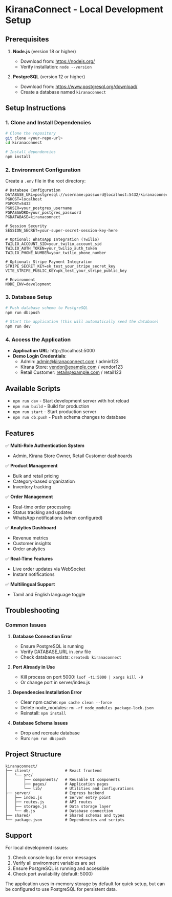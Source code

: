 # KiranaConnect - Local Development Setup

## Prerequisites

1. **Node.js** (version 18 or higher)
   - Download from: https://nodejs.org/
   - Verify installation: `node --version`

2. **PostgreSQL** (version 12 or higher)
   - Download from: https://www.postgresql.org/download/
   - Create a database named `kiranaconnect`

## Setup Instructions

### 1. Clone and Install Dependencies

```bash
# Clone the repository
git clone <your-repo-url>
cd kiranaconnect

# Install dependencies
npm install
```

### 2. Environment Configuration

Create a `.env` file in the root directory:

```env
# Database Configuration
DATABASE_URL=postgresql://username:password@localhost:5432/kiranaconnect
PGHOST=localhost
PGPORT=5432
PGUSER=your_postgres_username
PGPASSWORD=your_postgres_password
PGDATABASE=kiranaconnect

# Session Security
SESSION_SECRET=your-super-secret-session-key-here

# Optional: WhatsApp Integration (Twilio)
TWILIO_ACCOUNT_SID=your_twilio_account_sid
TWILIO_AUTH_TOKEN=your_twilio_auth_token
TWILIO_PHONE_NUMBER=your_twilio_phone_number

# Optional: Stripe Payment Integration
STRIPE_SECRET_KEY=sk_test_your_stripe_secret_key
VITE_STRIPE_PUBLIC_KEY=pk_test_your_stripe_public_key

# Environment
NODE_ENV=development
```

### 3. Database Setup

```bash
# Push database schema to PostgreSQL
npm run db:push

# Start the application (this will automatically seed the database)
npm run dev
```

### 4. Access the Application

- **Application URL**: http://localhost:5000
- **Demo Login Credentials**:
  - Admin: admin@kiranaconnect.com / admin123
  - Kirana Store: vendor@example.com / vendor123
  - Retail Customer: retail@example.com / retail123

## Available Scripts

- `npm run dev` - Start development server with hot reload
- `npm run build` - Build for production
- `npm run start` - Start production server
- `npm run db:push` - Push schema changes to database

## Features

✅ **Multi-Role Authentication System**
- Admin, Kirana Store Owner, Retail Customer dashboards

✅ **Product Management**
- Bulk and retail pricing
- Category-based organization
- Inventory tracking

✅ **Order Management**
- Real-time order processing
- Status tracking and updates
- WhatsApp notifications (when configured)

✅ **Analytics Dashboard**
- Revenue metrics
- Customer insights
- Order analytics

✅ **Real-Time Features**
- Live order updates via WebSocket
- Instant notifications

✅ **Multilingual Support**
- Tamil and English language toggle

## Troubleshooting

### Common Issues

1. **Database Connection Error**
   - Ensure PostgreSQL is running
   - Verify DATABASE_URL in .env file
   - Check database exists: `createdb kiranaconnect`

2. **Port Already in Use**
   - Kill process on port 5000: `lsof -ti:5000 | xargs kill -9`
   - Or change port in server/index.js

3. **Dependencies Installation Error**
   - Clear npm cache: `npm cache clean --force`
   - Delete node_modules: `rm -rf node_modules package-lock.json`
   - Reinstall: `npm install`

4. **Database Schema Issues**
   - Drop and recreate database
   - Run: `npm run db:push`

## Project Structure

```
kiranaconnect/
├── client/               # React frontend
│   └── src/
│       ├── components/   # Reusable UI components
│       ├── pages/        # Application pages
│       └── lib/          # Utilities and configurations
├── server/               # Express backend
│   ├── index.js          # Server entry point
│   ├── routes.js         # API routes
│   ├── storage.js        # Data storage layer
│   └── db.js             # Database connection
├── shared/               # Shared schemas and types
└── package.json          # Dependencies and scripts
```

## Support

For local development issues:
1. Check console logs for error messages
2. Verify all environment variables are set
3. Ensure PostgreSQL is running and accessible
4. Check port availability (default: 5000)

The application uses in-memory storage by default for quick setup, but can be configured to use PostgreSQL for persistent data.